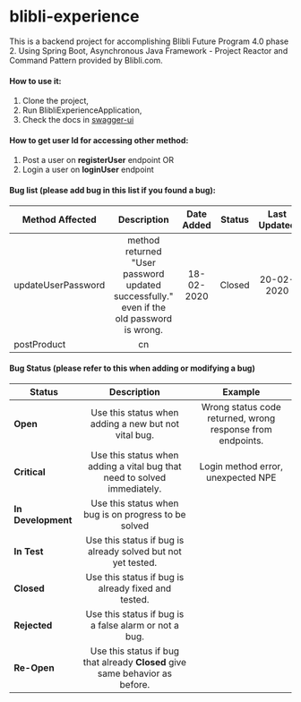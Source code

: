 # blibli-experience

This is a backend project for accomplishing Blibli Future Program 4.0 phase 2. Using Spring Boot, Asynchronous Java Framework - 
  Project Reactor and Command Pattern provided by Blibli.com. 

#### How to use it:
1. Clone the project,
2. Run BlibliExperienceApplication,
3. Check the docs in [swagger-ui](http://localhost:8080/experience/swagger-ui.html#)

#### How to get user Id for accessing other method:
1. Post a user on **registerUser** endpoint
OR
2. Login a user on **loginUser** endpoint

#### Bug list (please add bug in this list if you found a bug):
| Method Affected | Description | Date Added | Status | Last Updated |
| --------------- |:-----------:|:----------:|:------:|:------------:| 
| updateUserPassword | method returned "User password updated successfully." even if the old password is wrong. | 18-02-2020 | Closed | 20-02-2020 | 
| postProduct | cn
#### Bug Status (please refer to this when adding or modifying a bug)
| Status | Description | Example |
| ------ |:-----------:|:-------:|
| **Open** | Use this status when adding a new but not vital bug. | Wrong status code returned, wrong response from endpoints. |
| **Critical** | Use this status when adding a vital bug that need to solved immediately. | Login method error, unexpected NPE |  
| **In Development** | Use this status when bug is on progress to be solved | |
| **In Test** | Use this status if bug is already solved but not yet tested. | |
| **Closed** | Use this status if bug is already fixed and tested. | |
| **Rejected** | Use this status if bug is a false alarm or not a bug. | |
| **Re-Open** | Use this status if bug that already **Closed** give same behavior as before. | |